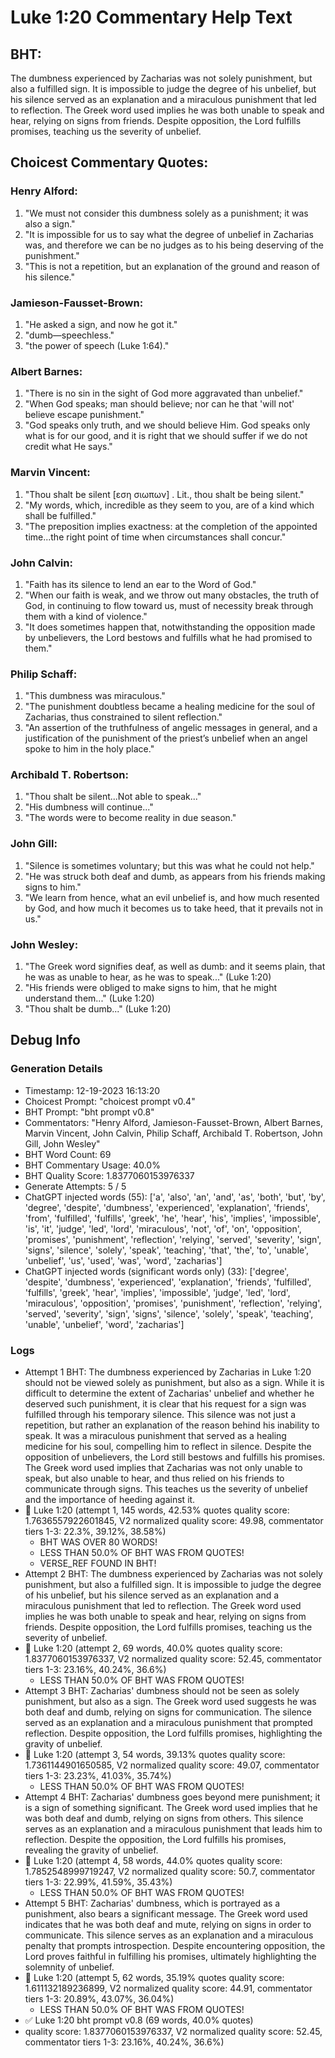 # Luke 1:20 Commentary Help Text

## BHT:
The dumbness experienced by Zacharias was not solely punishment, but also a fulfilled sign. It is impossible to judge the degree of his unbelief, but his silence served as an explanation and a miraculous punishment that led to reflection. The Greek word used implies he was both unable to speak and hear, relying on signs from friends. Despite opposition, the Lord fulfills promises, teaching us the severity of unbelief.

## Choicest Commentary Quotes:
### Henry Alford:
1. "We must not consider this dumbness solely as a punishment; it was also a sign."
2. "It is impossible for us to say what the degree of unbelief in Zacharias was, and therefore we can be no judges as to his being deserving of the punishment."
3. "This is not a repetition, but an explanation of the ground and reason of his silence."

### Jamieson-Fausset-Brown:
1. "He asked a sign, and now he got it."
2. "dumb—speechless."
3. "the power of speech (Luke 1:64)."

### Albert Barnes:
1. "There is no sin in the sight of God more aggravated than unbelief."
2. "When God speaks; man should believe; nor can he that 'will not' believe escape punishment."
3. "God speaks only truth, and we should believe Him. God speaks only what is for our good, and it is right that we should suffer if we do not credit what He says."

### Marvin Vincent:
1. "Thou shalt be silent [εση σιωπων] . Lit., thou shalt be being silent."
2. "My words, which, incredible as they seem to you, are of a kind which shall be fulfilled."
3. "The preposition implies exactness: at the completion of the appointed time...the right point of time when circumstances shall concur."

### John Calvin:
1. "Faith has its silence to lend an ear to the Word of God."
2. "When our faith is weak, and we throw out many obstacles, the truth of God, in continuing to flow toward us, must of necessity break through them with a kind of violence."
3. "It does sometimes happen that, notwithstanding the opposition made by unbelievers, the Lord bestows and fulfills what he had promised to them."

### Philip Schaff:
1. "This dumbness was miraculous."
2. "The punishment doubtless became a healing medicine for the soul of Zacharias, thus constrained to silent reflection."
3. "An assertion of the truthfulness of angelic messages in general, and a justification of the punishment of the priest’s unbelief when an angel spoke to him in the holy place."

### Archibald T. Robertson:
1. "Thou shalt be silent...Not able to speak..."
2. "His dumbness will continue..."
3. "The words were to become reality in due season."

### John Gill:
1. "Silence is sometimes voluntary; but this was what he could not help." 
2. "He was struck both deaf and dumb, as appears from his friends making signs to him."
3. "We learn from hence, what an evil unbelief is, and how much resented by God, and how much it becomes us to take heed, that it prevails not in us."

### John Wesley:
1. "The Greek word signifies deaf, as well as dumb: and it seems plain, that he was as unable to hear, as he was to speak..." (Luke 1:20)
2. "His friends were obliged to make signs to him, that he might understand them..." (Luke 1:20)
3. "Thou shalt be dumb..." (Luke 1:20)


## Debug Info
### Generation Details
- Timestamp: 12-19-2023 16:13:20
- Choicest Prompt: "choicest prompt v0.4"
- BHT Prompt: "bht prompt v0.8"
- Commentators: "Henry Alford, Jamieson-Fausset-Brown, Albert Barnes, Marvin Vincent, John Calvin, Philip Schaff, Archibald T. Robertson, John Gill, John Wesley"
- BHT Word Count: 69
- BHT Commentary Usage: 40.0%
- BHT Quality Score: 1.8377060153976337
- Generate Attempts: 5 / 5
- ChatGPT injected words (55):
	['a', 'also', 'an', 'and', 'as', 'both', 'but', 'by', 'degree', 'despite', 'dumbness', 'experienced', 'explanation', 'friends', 'from', 'fulfilled', 'fulfills', 'greek', 'he', 'hear', 'his', 'implies', 'impossible', 'is', 'it', 'judge', 'led', 'lord', 'miraculous', 'not', 'of', 'on', 'opposition', 'promises', 'punishment', 'reflection', 'relying', 'served', 'severity', 'sign', 'signs', 'silence', 'solely', 'speak', 'teaching', 'that', 'the', 'to', 'unable', 'unbelief', 'us', 'used', 'was', 'word', 'zacharias']
- ChatGPT injected words (significant words only) (33):
	['degree', 'despite', 'dumbness', 'experienced', 'explanation', 'friends', 'fulfilled', 'fulfills', 'greek', 'hear', 'implies', 'impossible', 'judge', 'led', 'lord', 'miraculous', 'opposition', 'promises', 'punishment', 'reflection', 'relying', 'served', 'severity', 'sign', 'signs', 'silence', 'solely', 'speak', 'teaching', 'unable', 'unbelief', 'word', 'zacharias']

### Logs
- Attempt 1 BHT: The dumbness experienced by Zacharias in Luke 1:20 should not be viewed solely as punishment, but also as a sign. While it is difficult to determine the extent of Zacharias' unbelief and whether he deserved such punishment, it is clear that his request for a sign was fulfilled through his temporary silence. This silence was not just a repetition, but rather an explanation of the reason behind his inability to speak. It was a miraculous punishment that served as a healing medicine for his soul, compelling him to reflect in silence. Despite the opposition of unbelievers, the Lord still bestows and fulfills his promises. The Greek word used implies that Zacharias was not only unable to speak, but also unable to hear, and thus relied on his friends to communicate through signs. This teaches us the severity of unbelief and the importance of heeding against it.
- 🔄 Luke 1:20 (attempt 1, 145 words, 42.53% quotes quality score: 1.7636557922601845, V2 normalized quality score: 49.98, commentator tiers 1-3: 22.3%, 39.12%, 38.58%) 
	- BHT WAS OVER 80 WORDS! 
	- LESS THAN 50.0% OF BHT WAS FROM QUOTES! 
	- VERSE_REF FOUND IN BHT!
- Attempt 2 BHT: The dumbness experienced by Zacharias was not solely punishment, but also a fulfilled sign. It is impossible to judge the degree of his unbelief, but his silence served as an explanation and a miraculous punishment that led to reflection. The Greek word used implies he was both unable to speak and hear, relying on signs from friends. Despite opposition, the Lord fulfills promises, teaching us the severity of unbelief.
- 🔄 Luke 1:20 (attempt 2, 69 words, 40.0% quotes quality score: 1.8377060153976337, V2 normalized quality score: 52.45, commentator tiers 1-3: 23.16%, 40.24%, 36.6%) 
	- LESS THAN 50.0% OF BHT WAS FROM QUOTES!
- Attempt 3 BHT: Zacharias' dumbness should not be seen as solely punishment, but also as a sign. The Greek word used suggests he was both deaf and dumb, relying on signs for communication. The silence served as an explanation and a miraculous punishment that prompted reflection. Despite opposition, the Lord fulfills promises, highlighting the gravity of unbelief.
- 🔄 Luke 1:20 (attempt 3, 54 words, 39.13% quotes quality score: 1.7361144901650585, V2 normalized quality score: 49.07, commentator tiers 1-3: 23.23%, 41.03%, 35.74%) 
	- LESS THAN 50.0% OF BHT WAS FROM QUOTES!
- Attempt 4 BHT: Zacharias' dumbness goes beyond mere punishment; it is a sign of something significant. The Greek word used implies that he was both deaf and dumb, relying on signs from others. This silence serves as an explanation and a miraculous punishment that leads him to reflection. Despite the opposition, the Lord fulfills his promises, revealing the gravity of unbelief.
- 🔄 Luke 1:20 (attempt 4, 58 words, 44.0% quotes quality score: 1.7852548999719247, V2 normalized quality score: 50.7, commentator tiers 1-3: 22.99%, 41.59%, 35.43%) 
	- LESS THAN 50.0% OF BHT WAS FROM QUOTES!
- Attempt 5 BHT: Zacharias' dumbness, which is portrayed as a punishment, also bears a significant message. The Greek word used indicates that he was both deaf and mute, relying on signs in order to communicate. This silence serves as an explanation and a miraculous penalty that prompts introspection. Despite encountering opposition, the Lord proves faithful in fulfilling his promises, ultimately highlighting the solemnity of unbelief.
- 🔄 Luke 1:20 (attempt 5, 62 words, 35.19% quotes quality score: 1.611132189236899, V2 normalized quality score: 44.91, commentator tiers 1-3: 20.89%, 43.07%, 36.04%) 
	- LESS THAN 50.0% OF BHT WAS FROM QUOTES!
- ✅ Luke 1:20 bht prompt v0.8 (69 words, 40.0% quotes)
- quality score: 1.8377060153976337, V2 normalized quality score: 52.45, commentator tiers 1-3: 23.16%, 40.24%, 36.6%)
